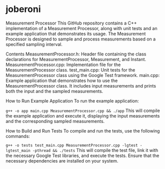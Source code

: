 # joberoni
Measurement Processor
This GitHub repository contains a C++ implementation of a Measurement Processor, along with unit tests and an example application that demonstrates its usage. The Measurement Processor is designed to sample and process measurements based on a specified sampling interval.

Contents
MeasurementProcessor.h: Header file containing the class declarations for MeasurementProcessor, Measurement, and Instant.
MeasurementProcessor.cpp: Implementation file for the MeasurementProcessor class.
test_main.cpp: Unit tests for the MeasurementProcessor class using the Google Test framework.
main.cpp: Example application that demonstrates how to use the MeasurementProcessor class. It includes input measurements and prints both the input and the sampled measurements.

How to Run Example Application
To run the example application:

```g++ -o app main.cpp MeasurementProcessor.cpp && ./app```
This will compile the example application and execute it, displaying the input measurements and the corresponding sampled measurements.

How to Build and Run Tests
To compile and run the tests, use the following commands:

```g++ -o tests test_main.cpp MeasurementProcessor.cpp -lgtest -lgtest_main -pthread && ./tests```
This will compile the test file, link it with the necessary Google Test libraries, and execute the tests. Ensure that the necessary dependencies are installed on your system.

